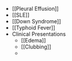 - [[Pleural Effusion]]
- [[SLE]]
- [[Down Syndrome]]
- [[Typhoid Fever]]
- Clinical Presentations
	- [[Edema]]
	- [[Clubbing]]
	-